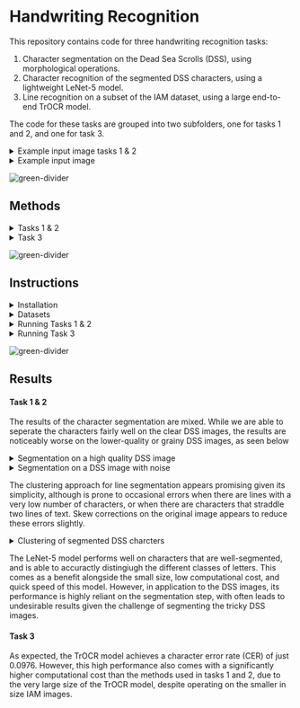 # Handwriting Recognition

This repository contains code for three handwriting recognition tasks:
1. Character segmentation on the Dead Sea Scrolls (DSS), using morphological operations.
2. Character recognition of the segmented DSS characters, using a lightweight LeNet-5 model.
3. Line recognition on a subset of the IAM dataset, using a large end-to-end TrOCR model.

The code for these tasks are grouped into two subfolders, one for tasks 1 and 2, and one for task 3.


<details>
<summary>Example input image tasks 1 & 2</summary>
<br>

![alt text](example_images/P123-Fg002-R-C01-R01-binarized.jpg)
</details>


<details>
<summary>Example input image</summary>
<br>

![alt text](example_images/a01-000u-00.png)
</details>




![green-divider](https://user-images.githubusercontent.com/7065401/52071924-c003ad80-2562-11e9-8297-1c6595f8a7ff.png)


## Methods

<details>
<summary>Tasks 1 & 2</summary>
<br>






#### Segmentation
First, we wish to segment all of the handwritten characters present in the image. Given the varying image qualities of the binarised DSS images, this is very challenging. In our implementation, we first crop out the whitespace (which greatly reduces the size of the images, increasing the speed of the morphological operations), and then apply skew correction, morphological closing, Gaussian blurring, Otsu thresholding, erosion, and finally contour detection, in order to segment the characters into many smaller images.

In order to sort the segmented characters both by and within lines, we use clustering of the center y coordinate of each letter to determine the number of lines present in each particular image, then group the characters by the optimal number of lines. Within each line, the characters are sorted from left to right by their x coordinates.

#### Recognition (Classification)
We then take the segmented images, and feed then to a LeNet-5 classifier. The final output are .txt files, one per input DSS image, which contains the transcribed text. 

The LeNet-5 classifier is trained from randomised weights, on an augmented set of already-segmented DSS character images. Due to a very small number of segmented samples to train on, and a highly imbalanced dataset, we augment the training data using a random number (and order) of the following methods: rotation, shearing, warping, erosion and dilation.

</details>


<details>
<summary>Task 3</summary>
<br>

For the end-to-end text recognition task, we use a TrOCR model. This architecture makes use of a pretrained image transformer model (BEiT, based on the ViT architecutre), as well as a pretrained text transformer model (RoBERTa, based on the BERT model). 

</details>





![green-divider](https://user-images.githubusercontent.com/7065401/52071924-c003ad80-2562-11e9-8297-1c6595f8a7ff.png)


## Instructions


<details>
<summary>Installation</summary>
<br>


If you don't have yet Anaconda installed in your system you can do so by following these steps:
<details>
<summary>Installing Anaconda</summary>
<br>

1. Download Anaconda installer

  ```wget https://repo.anaconda.com/archive/Anaconda3-2023.03-1-Linux-x86_64.sh```

2. Install Anaconda

  ```bash Anaconda3-2023.03-1-Linux-x86_64.sh```

3. Accept license terms
4. Select installation directory
5. Set path variables and restart shell

</details>


1. Create a conda environment and install the necessary dependencies (for all tasks) with:
   
   ```conda env create -f Gr9_HWR_env.yml ```

2. Activating the conda environment

   ```conda activate Gr9_HWR_env```

3. Because the model weights for task 3 are large (~4GB), we opted to submit the code for both tasks via Google Drive. A folder containing a .zip file for each task can be found at:

    https://drive.google.com/drive/folders/1zR3Mf0Bp1QORfLGXWtwzJPdShvawR3Zu?usp=sharing



</details>

<details>
<summary>Datasets</summary>
<br>

For both tasks, the datasets must consist of a folder of images. For task 3, the code is designed to run on a folder of images sourced from the IAM dataset. For tasks 1 and 2, this is the case for binarised images of the Dead Sea Scrolls, which we unfortunetly cannot provide a link to.

</details>

<details>
<summary>Running Tasks 1 & 2</summary>
<br>

1. Activate the conda environment (if you haven't already done so)

   ```conda activate Gr9_HWR_env```

2. Run the testing script. Performs segmentation, clustering, then classification.

    ```python dssRecognition.py ./test_images```

    It requires an argument for the path of the folder containing the images to be processed ("test_images/" is the placeholder for this directory). 
    Results are written to a `/results` folder in the same directory the script is located at. 
    
    Additionally, for extra viewing of our code's proceses, a '/debug' folder offers visualisatons of the results of the various steps of the segmentation and classification process, which can be enabled by passing another argument to the bash command (e.g. ```python dssRecognition.py ./test_images True```).


</details>


<details>
<summary>Running Task 3</summary>
<br>

1. Activate the conda environment (if you haven't already done so)

   ```conda activate Gr9_HWR_env```


2. Run the testing script (making sure you have downloaded the model weights provided in the installation instructions)

    ```python testing_end2end_recognizer.py -i path/to/test/images/```

    It requires an argument for the path of the folder containing the images to be processed ("Test_imgs/" is the placeholder for this directory). Results are written to `/results` folder in the same directory the script is located at. Note that this pipeline will take noticably longer to run than that of tasks 1 & 2 (a progress bar in the terminal will display how long it is expected to take).


</details>



![green-divider](https://user-images.githubusercontent.com/7065401/52071924-c003ad80-2562-11e9-8297-1c6595f8a7ff.png)

## Results

#### Task 1 & 2

The results of the character segmentation are mixed. While we are able to seperate the characters fairly well on the clear DSS images, the results are noticeably worse on the lower-quality or grainy DSS images, as seen below

<details>
<summary>Segmentation on a high quality DSS image</summary>
<br>

![alt text](Figures\segmentation.jpg)
</details>

<details>
<summary>Segmentation on a DSS image with noise</summary>
<br>

![alt text](Figures\segmentation_broken_characters.jpg)
</details>


The clustering approach for line segmentation appears promising given its simplicity, although is prone to occasional errors when there are lines with a very low number of characters, or when there are characters that straddle two lines of text. Skew corrections on the original image appears to reduce these errors slightly.


<details>
<summary>Clustering of segmented DSS charcters</summary>
<br>

![alt text](Figures\clustering_good_3.jpg)
</details>

The LeNet-5 model performs well on characters that are well-segmented, and is able to accuractly distingiugh the different classes of letters. This comes as a benefit alongside the small size, low computational cost, and quick speed of this model. However, in application to the DSS images, its performance is highly reliant on the segmentation step, with often leads to undesirable results given the challenge of segmenting the tricky DSS images.


#### Task 3
As expected, the TrOCR model achieves a character error rate (CER) of just 0.0976. However, this high performance also comes with a significantly higher computational cost than the methods used in tasks 1 and 2, due to the very large size of the TrOCR model, despite operating on the smaller in size IAM images.


